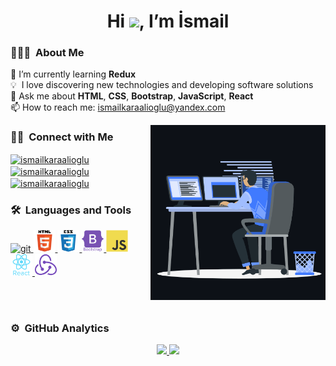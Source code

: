 <h1 align="center">Hi <img src="https://media.giphy.com/media/hvRJCLFzcasrR4ia7z/giphy.gif" width="28">, I’m İsmail</h1> 

### 👨🏻‍💻 &nbsp;About Me

🌱&nbsp;I’m currently learning **Redux** <br />
💡&nbsp;&nbsp;I love discovering new technologies and developing software solutions <br />
💬&nbsp;Ask me about **HTML**, **CSS**, **Bootstrap**, **JavaScript**, **React** <br />
📫&nbsp;How to reach me: ismailkaraalioglu@yandex.com <br />

<!-- <img alt="Night Coding" src="https://raw.githubusercontent.com/AVS1508/AVS1508/master/assets/Night-Coding.gif" align="right"/> -->

<img height="280px" align="right" alt="Github Header" src="images/coding_2.gif" />

### 🤝🏻 &nbsp;Connect with Me

<p align="left">
<a href="https://www.linkedin.com/in/ismailkaraalioglu/">
<img align="center" src="https://raw.githubusercontent.com/rahuldkjain/github-profile-readme-generator/master/src/images/icons/Social/linked-in-alt.svg" alt="ismailkaraalioglu" height="25" width="30" /> 
</a>
<a href="https://twitter.com/KIsmailll">
<img align="center" src="https://raw.githubusercontent.com/rahuldkjain/github-profile-readme-generator/master/src/images/icons/Social/twitter.svg" alt="ismailkaraalioglu" height="25" width="30" />  
</a>
<a href="https://www.hackerrank.com/ismailkaraaliog1">
<img align="center" src="https://raw.githubusercontent.com/rahuldkjain/github-profile-readme-generator/master/src/images/icons/Social/hackerrank.svg" alt="ismailkaraalioglu" height="25" width="30" />  
</a>
</p>

### 🛠 &nbsp;Languages and Tools

<p align="left"> 
<a href="https://git-scm.com/">
  <img src="https://www.vectorlogo.zone/logos/git-scm/git-scm-icon.svg" alt="git" width="35" height="35">  
</a>  
<a href="https://www.w3schools.com/html/">
  <img src="https://raw.githubusercontent.com/devicons/devicon/master/icons/html5/html5-original-wordmark.svg" alt="html5" width="35" height="35">  
</a>
<a href="https://www.w3schools.com/css/">
  <img src="https://raw.githubusercontent.com/devicons/devicon/master/icons/css3/css3-original-wordmark.svg" alt="css3" width="35" height="35">  
</a>
<a href="https://getbootstrap.com">
  <img src="https://raw.githubusercontent.com/devicons/devicon/master/icons/bootstrap/bootstrap-plain-wordmark.svg" alt="bootstrap" width="35" height="35">  
</a>
<a href="https://www.javascript.com/">
  <img src="https://raw.githubusercontent.com/devicons/devicon/master/icons/javascript/javascript-original.svg" alt="javascript" width="35" height="35">  
</a>  
<a href="https://reactjs.org/">
  <img src="https://raw.githubusercontent.com/devicons/devicon/master/icons/react/react-original-wordmark.svg" alt="react" width="35" height="35">  
</a>   
<a href="https://redux.js.org">
  <img src="https://raw.githubusercontent.com/devicons/devicon/master/icons/redux/redux-original.svg" alt="redux" width="35" height="35">  
</a> 
</p>
 
<br />
<br />
 
 ### ⚙️ &nbsp;GitHub Analytics

<p align="center">
<a href="https://github.com/ismailkaraalioglu">
  <img width="49.5%" src="https://github-readme-stats-eight-theta.vercel.app/api?username=ismailkaraalioglu&show_icons=true&theme=algolia&include_all_commits=true&count_private=true"/>
  <img width="49.5%" src="https://github-readme-stats-eight-theta.vercel.app/api/top-langs/?username=ismailkaraalioglu&layout=compact&langs_count=8&theme=algolia"/>
</a>
</p>
